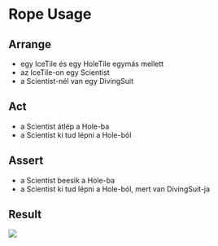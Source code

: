 # Rope Usage

## Arrange
- egy IceTile és egy HoleTile egymás mellett
- az IceTile-on egy Scientist
- a Scientist-nél van egy DivingSuit

## Act
- a Scientist átlép a Hole-ba
- a Scientist ki tud lépni a Hole-ból

## Assert
- a Scientist beesik a Hole-ba
- a Scientist ki tud lépni a Hole-ból, mert van DivingSuit-ja

## Result
![](images/test_diving_suit_useage_result.png)